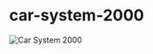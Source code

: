# car-system-2000

![Car System 2000](https://http2.mlstatic.com/D_Q_NP_12507-MLB20061094753_032014-Q.jpg)
